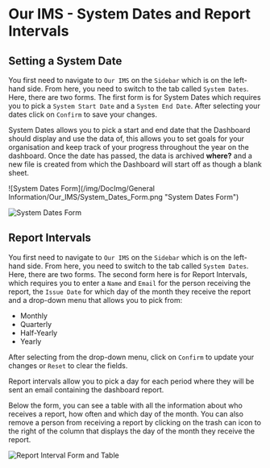 # Our IMS - System Dates and Report Intervals

## Setting a System Date

You first need to navigate to `Our IMS` on the `Sidebar` which is on the left-hand side. From here, you need to switch to the tab called `System Dates`.
Here, there are two forms. The first form is for System Dates which requires you to pick a `System Start Date` and a `System End Date`. After selecting your dates click on `Confirm` to save your changes.

System Dates allows you to pick a start and end date that the Dashboard should display and use the data of, this allows you to set goals for your organisation and keep track of your progress throughout the year on the dashboard. Once the date has passed, the data is archived **where?** and a new file is created from which the Dashboard will start off as though a blank sheet.

![System Dates Form](/img/DocImg/General Information/Our_IMS/System_Dates_Form.png "System Dates Form")

<img src="/img/DocImg/General Information/Our_IMS/System_Dates_Form.png" alt="System Dates Form" class="center"/>

## Report Intervals

You first need to navigate to `Our IMS` on the `Sidebar` which is on the left-hand side. From here, you need to switch to the tab called `System Dates`.
Here, there are two forms. The second form here is for Report Intervals, which requires you to enter a `Name` and `Email` for the person receiving the report, the `Issue Date` for which day of the month they receive the report and a drop-down menu that allows you to pick from:

+ Monthly
+ Quarterly
+ Half-Yearly
+ Yearly

After selecting from the drop-down menu, click on `Confirm` to update your changes or `Reset` to clear the fields.

Report intervals allow you to pick a day for each period where they will be sent an email containing the dashboard report. 

Below the form, you can see a table with all the information about who receives a report, how often and which day of the month. You can also remove a person from receiving a report by clicking on the trash can icon to the right of the column that displays the day of the month they receive the report.

<img src="/img/DocImg/General Information/Our_IMS/Report_Interval.png" alt="Report Interval Form and Table" class="center"/>